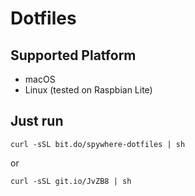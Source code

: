 # Dotfiles

## Supported Platform
- macOS
- Linux (tested on Raspbian Lite)

## Just run
```
curl -sSL bit.do/spywhere-dotfiles | sh
```

or

```
curl -sSL git.io/JvZB8 | sh
```

